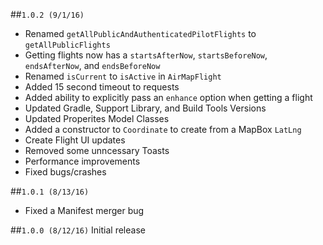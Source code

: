 ##`1.0.2 (9/1/16)`
* Renamed `getAllPublicAndAuthenticatedPilotFlights` to `getAllPublicFlights`
* Getting flights now has a `startsAfterNow`, `startsBeforeNow`, `endsAfterNow`, and `endsBeforeNow`
* Renamed `isCurrent` to `isActive` in `AirMapFlight`
* Added 15 second timeout to requests
* Added ability to explicitly pass an `enhance` option when getting a flight
* Updated Gradle, Support Library, and Build Tools Versions
* Updated Properites Model Classes
* Added a constructor to `Coordinate` to create from a MapBox `LatLng`
* Create Flight UI updates
* Removed some unncessary Toasts
* Performance improvements
* Fixed bugs/crashes

##`1.0.1 (8/13/16)`

* Fixed a Manifest merger bug

##`1.0.0 (8/12/16)`
Initial release